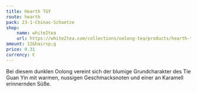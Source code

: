 ```yaml
---
title: Hearth TGY
route: hearth
pack: 23-1-Chinas-Schaetze
shop:
    name: white2tea
    url: https://white2tea.com/collections/oolong-tea/products/hearth-tieguanyin
amount: 12&hairsp;g
price: 0.31
currency: €
---
```

Bei diesem dunklen Oolong vereint sich der blumige Grundcharakter des Tie Guan Yin mit warmen, nussigen Geschmacksnoten und einer an Karamell erinnernden Süße.
